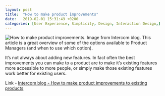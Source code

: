 ```yaml
---
layout: post
title:  "How to make product improvements"
date:   2019-02-01 15:31:49 +0200
categories: [User Experience, Simplicity, Design, Interaction Design,]
---
```

![How to make product improvements. Image from Intercom blog.]({{site.baseurl}}/assets/product-improvements.png)
This article is a great overview of some of the options available to Product Managers (and when to use which option).

It’s not always about adding new features. In fact often the best improvements you can make to a product are to make it’s existing features more accessible to more people, or simply make those existing features work better for existing users.

Link - [Intercom blog - How to make product improvements to existing products](https://www.intercom.com/blog/ways-to-improve-a-product/)


